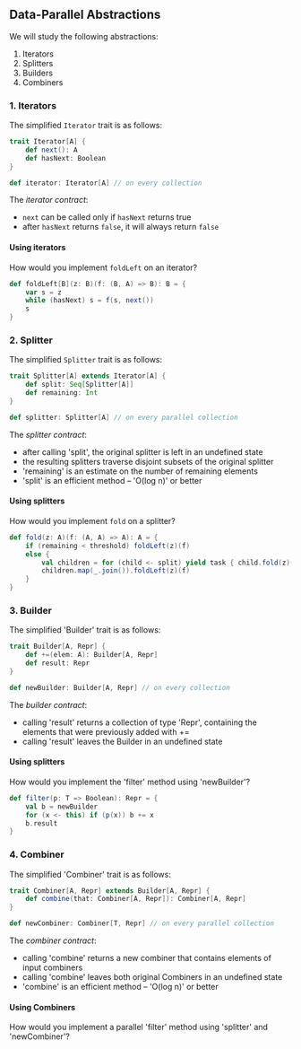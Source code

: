 ## Data-Parallel Abstractions

We will study the following abstractions:

1. Iterators
2. Splitters
3. Builders
4. Combiners

### 1. Iterators

The simplified `Iterator` trait is as follows:

```scala
trait Iterator[A] {
    def next(): A
    def hasNext: Boolean
}

def iterator: Iterator[A] // on every collection
```

The _iterator contract_:
* `next` can be called only if `hasNext` returns true
* after `hasNext` returns `false`, it will always return `false`

#### Using iterators

How would you implement `foldLeft` on an iterator?

```scala
def foldLeft[B](z: B)(f: (B, A) => B): B = {
    var s = z
    while (hasNext) s = f(s, next())
    s
}
```

### 2. Splitter

The simplified `Splitter` trait is as follows:

```scala
trait Splitter[A] extends Iterator[A] {
    def split: Seq[Splitter[A]]
    def remaining: Int
}

def splitter: Splitter[A] // on every parallel collection
```

The _splitter contract_:
* after calling 'split', the original splitter is left in an undefined state
* the resulting splitters traverse disjoint subsets of the original splitter
* 'remaining' is an estimate on the number of remaining elements
* 'split' is an efficient method – 'O(log n)' or better

#### Using splitters

How would you implement `fold` on a splitter?

```scala
def fold(z: A)(f: (A, A) => A): A = {
    if (remaining < threshold) foldLeft(z)(f)
    else {
        val children = for (child <- split) yield task { child.fold(z)(f) }
		children.map(_.join()).foldLeft(z)(f)
    }
}
```

### 3. Builder
The simplified 'Builder' trait is as follows:

```scala
trait Builder[A, Repr] {
    def +=(elem: A): Builder[A, Repr]
    def result: Repr
}

def newBuilder: Builder[A, Repr] // on every collection
```

The _builder contract_:

* calling 'result' returns a collection of type 'Repr', containing the elements that were previously added with +=
* calling 'result' leaves the Builder in an undefined state

#### Using splitters

How would you implement the 'filter' method using 'newBuilder'?

```scala
def filter(p: T => Boolean): Repr = {
    val b = newBuilder
    for (x <- this) if (p(x)) b += x
    b.result
}
```

### 4. Combiner

The simplified 'Combiner' trait is as follows:

```scala
trait Combiner[A, Repr] extends Builder[A, Repr] {
    def combine(that: Combiner[A, Repr]): Combiner[A, Repr]
}

def newCombiner: Combiner[T, Repr] // on every parallel collection
```

The _combiner contract_:

* calling 'combine' returns a new combiner that contains elements of input combiners
* calling 'combine' leaves both original Combiners in an undefined state
* 'combine' is an efficient method – 'O(log n)' or better

#### Using Combiners

How would you implement a parallel 'filter' method using 'splitter' and 'newCombiner'?